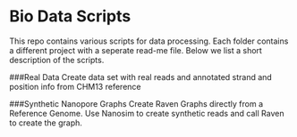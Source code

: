 # Bio Data Scripts

This repo contains various scripts for data processing. Each folder contains a different project with a seperate read-me file. Below we list a short description of the scripts.

###Real Data
Create data set with real reads and annotated strand and position info from CHM13 reference

###Synthetic Nanopore Graphs
Create Raven Graphs directly from a Reference Genome. Use Nanosim to create synthetic reads and call Raven to create the graph.